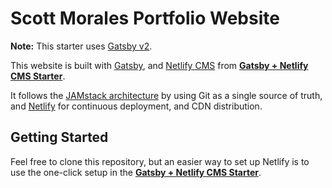 # Scott Morales Portfolio Website

**Note:** This starter uses [Gatsby v2](https://www.gatsbyjs.org/blog/2018-09-17-gatsby-v2/).

This website is built with [Gatsby](https://www.gatsbyjs.org/), and [Netlify CMS](https://www.netlifycms.org) from **[Gatsby + Netlify CMS Starter](https://github.com/netlify-templates/gatsby-starter-netlify-cms)**.

It follows the [JAMstack architecture](https://jamstack.org) by using Git as a single source of truth, and [Netlify](https://www.netlify.com) for continuous deployment, and CDN distribution.

## Getting Started

Feel free to clone this repository, but an easier way to set up Netlify is to use the one-click setup in the **[Gatsby + Netlify CMS Starter](https://github.com/netlify-templates/gatsby-starter-netlify-cms)**.